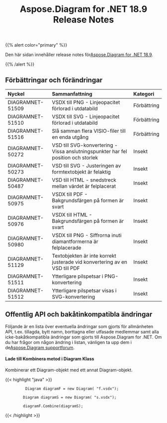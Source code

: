 ﻿---
title: Aspose.Diagram for .NET 18.9 Release Notes
type: docs
weight: 40
url: /sv/net/aspose-diagram-for-net-18-9-release-notes/
---
{{% alert color="primary" %}} 

 Den här sidan innehåller release notes för[Aspose.Diagram for .NET 18.9](https://www.nuget.org/packages/Aspose.Diagram/18.9.0).

{{% /alert %}} 
## **Förbättringar och förändringar**

|**Nyckel**|**Sammanfattning**|**Kategori**|
|:- |:- |:- |
|DIAGRAMNET-51509|VSDX till PNG - Linjeopacitet förlorad i utdatabild|Förbättring|
|DIAGRAMNET-51510|VSDX till SVG - Linjeopacitet förlorad i utdatabild|Förbättring|
|DIAGRAMNET-51516|Slå samman flera VISIO-filer till en enda utgång|Förbättring|
|DIAGRAMNET-50272|VSD till SVG-konvertering - Vissa anslutningspunkter har fel position och storlek|Insekt|
|DIAGRAMNET-50273|VSD till SVG - Justeringen av formtextobjekt är felaktig|Insekt|
|DIAGRAMNET-50487|VSD till HTML - snedstreck mellan värdet är felplacerat|Insekt|
|DIAGRAMNET-50975|VSDX till PDF - Bakgrundsfärgen på formen är svart|Insekt|
|DIAGRAMNET-50976|VSDX till HTML - Bakgrundsfärgen på formen är svart|Insekt|
|DIAGRAMNET-50980|VSDX till PNG - Siffrorna inuti diamantformerna är felplacerade|Insekt|
|DIAGRAMNET-51129|Textobjekten är inte korrekt justerade vid konvertering av en VSD till PDF|Insekt|
|DIAGRAMNET-51511|Ytterligare pilspetsar i PNG-konvertering|Insekt|
|DIAGRAMNET-51512|Ytterligare pilspetsar visas i SVG-konvertering|Insekt|
## **Offentlig API och bakåtinkompatibla ändringar**
Följande är en lista över eventuella ändringar som gjorts för allmänheten API, t.ex. tillagda, bytt namn, borttagna eller utfasade medlemmar samt alla icke-bakåtkompatibla ändringar som gjorts till Aspose.Diagram for .NET. Om du har frågor om någon ändring i listan, vänligen ta upp dem i de[Aspose.Diagram supportforum](https://forum.aspose.com/c/diagram/17).
#### **Lade till Kombinera metod i Diagram Klass**
Kombinerar ett Diagram-objekt med ett annat Diagram-objekt.

{{< highlight "java" >}}

             Diagram diagramF = new Diagram( "f.vsdx");

            Diagram diagramS = new Diagram( "s.vsdx");

            diagramF.Combine(diagramS);

{{< /highlight >}}
